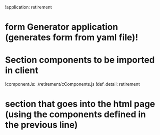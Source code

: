 !application: retirement
# form Generator application (generates form  from yaml file)!
# Section components to be imported in client
!componentJs: ./retirement/cComponents.js
!def_detail: retirement
# section that goes into the html page (using the components defined in the previous line)
<menu-element>
<form-gen serverUrlPrefix="${serverUrlPrefix}/retirement" ${attribs}></form-gen>
</menu-element>

